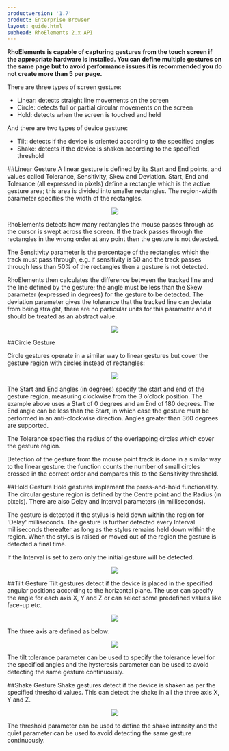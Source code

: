 ```yaml
---
productversion: '1.7'
product: Enterprise Browser
layout: guide.html
subhead: RhoElements 2.x API
---
```

<b>RhoElements is capable of capturing gestures from the touch screen if the appropriate hardware is installed.  You can define multiple gestures on the same page but to avoid performance issues it is recommended you do not create more than 5 per page.</b>
 
There are three types of screen gesture:
<ul>
	<li>Linear: detects straight line movements on the screen
	<li>Circle: detects full or partial circular movements on the screen
	<li>Hold: detects when the screen is touched and held
</ul>
And there are two types of device gesture:
<ul>
	<li>Tilt: detects if the device is oriented according to the specified angles
	<li>Shake: detects if the device is shaken according to the specified threshold
</ul>
    
##Linear Gesture
A linear gesture is defined by its Start and End points, and values called Tolerance, Sensitivity, Skew and Deviation. Start, End and Tolerance (all expressed in pixels) define a rectangle which is the active gesture area; this area is divided into smaller rectangles. The region-width parameter specifies the width of the rectangles.

<center><img src="/images/gestures/linear1.gif"></center>

RhoElements detects how many rectangles the mouse passes through as the cursor is swept across the screen. If the track passes through the rectangles in the wrong order at any point then the gesture is not detected.

The Sensitivity parameter is the percentage of the rectangles which the track must pass through, e.g. if sensitivity is 50 and the track passes through less than 50% of the rectangles then a gesture is not detected.

RhoElements then calculates the difference between the tracked line and the line defined by the gesture; the angle must be less than the Skew parameter (expressed in degrees) for the gesture to be detected.  The deviation parameter gives the tolerance that the tracked line can deviate from being straight, there are no particular units for this parameter and it should be treated as an abstract value.
<center><img src="/images/gestures/linear2.gif"></center>

##Circle Gesture

Circle gestures operate in a similar way to linear gestures but cover the gesture region with circles instead of rectangles:
<center><img src="/images/gestures/circle.gif"></center>

The Start and End angles (in degrees) specify the start and end of the gesture region, measuring clockwise from the 3 o&#39;clock position. The example above uses a Start of 0 degrees and an End of 180 degrees. The End angle can be less than the Start, in which case the gesture must be performed in an anti-clockwise direction. Angles greater than 360 degrees are supported.

The Tolerance specifies the radius of the overlapping circles which cover the gesture region.

Detection of the gesture from the mouse point track is done in a similar way to the linear gesture: the function counts the number of small circles crossed in the correct order and compares this to the Sensitivity threshold.

##Hold Gesture
Hold gestures implement the press-and-hold functionality. The circular gesture region is defined by the Centre point and the Radius (in pixels). There are also Delay and Interval parameters (in milliseconds).

The gesture is detected if the stylus is held down within the region for 'Delay' milliseconds. The gesture is further detected every Interval milliseconds thereafter as long as the stylus remains held down within the region. When the stylus is raised or moved out of the region the gesture is detected a final time.

If the Interval is set to zero only the initial gesture will be detected.
<center><img src="/images/gestures/hold.gif"></center>

##Tilt Gesture
Tilt gestures detect if the device is placed in the specified angular positions according to the horizontal plane. The user can specify the angle for each axis X, Y and Z or can select some predefined values like face-up etc.

<center><img src="/images/gestures/tilt.gif"></center>

The three axis are defined as below:

<center><img src="/images/gestures/angles.gif"></center>

The tilt tolerance parameter can be used to specify the tolerance level for the specified angles and the hysteresis parameter can be used to avoid detecting the same gesture continuously.

##Shake Gesture
Shake gestures detect if the device is shaken as per the specified threshold values. This can detect the shake in all the three axis X, Y and Z. 

<center><img src="/images/gestures/shake.gif"></center>

The threshold parameter can be used to define the shake intensity and the quiet parameter can be used to avoid detecting the same gesture continuously.



